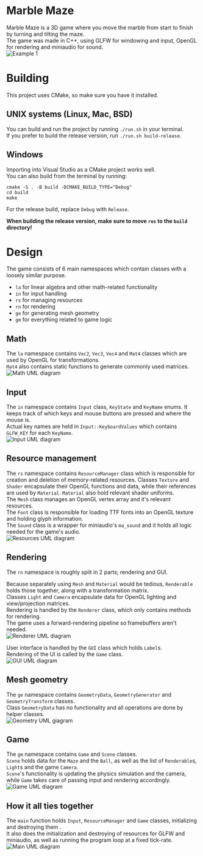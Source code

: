 # Marble Maze
Marble Maze is a 3D game where you move the marble from start to finish by turning and tilting the maze.  
The game was made in C++, using GLFW for windowing and input, OpenGL for rendering and miniaudio for sound.  
![Example 1](./design/_example1.jpg)

# Building
This project uses CMake, so make sure you have it installed.  

## UNIX systems (Linux, Mac, BSD)
You can build and run the project by running `./run.sh` in your terminal.  
If you prefer to build the release version, run `./run.sh build-release`.  

## Windows
Importing into Visual Studio as a CMake project works well.  
You can also build from the terminal by running:
```
cmake -S . -B build -DCMAKE_BUILD_TYPE="Debug"
cd build
make
```
For the release build, replace `Debug` with `Release`.

**When building the release version, make sure to move `res` to the `build` directory!**

# Design
The game consists of 6 main namespaces which contain classes with a loosely similar purpose.  
- `la` for linear algebra and other math-related functionality
- `in` for input handling
- `rs` for managing resources
- `rn` for rendering
- `ge` for generating mesh geometry
- `gm` for everything related to game logic

## Math
The `la` namespace contains `Vec2`, `Vec3`, `Vec4` and `Mat4` classes which are used by OpenGL for transformations.  
`Mat4` also contains static functions to generate commonly used matrices.  
![Math UML diagram](./design/la.png)

## Input
The `in` namespace contains `Input` class, `KeyState` and `KeyName` enums.
It keeps track of which keys and mouse buttons are pressed and where the mouse is.  
Actual key names are held in `Input::KeyboardValues` which contains `GLFW_KEY` for each `KeyName`.  
![Input UML diagram](./design/in.png)

## Resource management
The `rs` namespace contains `ResourceManager` class
which is responsible for creation and deletion of memory-related resources.
Classes `Texture` and `Shader` encapsulate their OpenGL functions and data,
while their references are used by `Material`.
`Material` also hold relevant shader uniforms.  
The `Mesh` class manages an OpenGL vertex array and it's relevant resources.  
The `Font` class is responsible for loading TTF fonts into an OpenGL texture and holding glyph information.  
The `Sound` class is a wrapper for miniaudio's `ma_sound` and it holds all logic needed for the game's audio.  
![Resources UML diagram](./design/res.png)

## Rendering
The `rn` namespace is roughly split in 2 parts; rendering and GUI.

Because separately using `Mesh` and `Material` would be tedious,
`Renderable` holds those together, along with a transformation matrix.  
Classes `Light` and `Camera` encapsulate data for OpenGL lighting and view/projection matrices.  
Rendering is handled by the `Renderer` class, which only contains methods for rendering.  
The game uses a forward-rendering pipeline so framebuffers aren't needed.  
![Renderer UML diagram](./design/ren.png)

User interface is handled by the `GUI` class which holds `Label`s.  
Rendering of the UI is called by the `Game` class.  
![GUI UML diagram](./design/gui.png)

## Mesh geometry
The `ge` namespace contains `GeometryData`, `GeometryGenerator` and `GeometryTransform` classes.  
Class `GeometryData` has no functionality and all operations are done by helper classes.  
![Geometry UML giagram](./design/geo.png)

## Game
The `gm` namespace contains `Game` and `Scene` classes.  
`Scene` holds data for the `Maze` and the `Ball`,
as well as the list of `Renderable`s, `Light`s and the game `Camera`.  
`Scene`'s functionality is updating the physics simulation and the camera,
while `Game` takes care of passing input and rendering accordingly.  
![Game UML diagram](./design/gm.png)

## How it all ties together
The `main` function holds `Input`, `ResourceManager` and `Game` classes, initializing and destroying them .  
It also does the initialization and destroying of resources for GLFW and miniaudio, as well as running the program loop at a fixed tick-rate.  
![Main UML diagram](./design/main.png)
